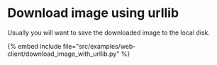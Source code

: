 # Download image using urllib

Usually you will want to save the downloaded image to the local disk.


{% embed include file="src/examples/web-client/download_image_with_urllib.py" %}

